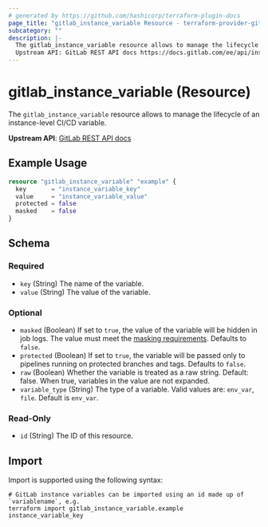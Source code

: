 ```yaml
---
# generated by https://github.com/hashicorp/terraform-plugin-docs
page_title: "gitlab_instance_variable Resource - terraform-provider-gitlab"
subcategory: ""
description: |-
  The gitlab_instance_variable resource allows to manage the lifecycle of an instance-level CI/CD variable.
  Upstream API: GitLab REST API docs https://docs.gitlab.com/ee/api/instance_level_ci_variables.html
---
```


# gitlab_instance_variable (Resource)

The `gitlab_instance_variable` resource allows to manage the lifecycle of an instance-level CI/CD variable.

**Upstream API**: [GitLab REST API docs](https://docs.gitlab.com/ee/api/instance_level_ci_variables.html)

## Example Usage

```terraform
resource "gitlab_instance_variable" "example" {
  key       = "instance_variable_key"
  value     = "instance_variable_value"
  protected = false
  masked    = false
}
```

<!-- schema generated by tfplugindocs -->
## Schema

### Required

- `key` (String) The name of the variable.
- `value` (String) The value of the variable.

### Optional

- `masked` (Boolean) If set to `true`, the value of the variable will be hidden in job logs. The value must meet the [masking requirements](https://docs.gitlab.com/ee/ci/variables/#masked-variables). Defaults to `false`.
- `protected` (Boolean) If set to `true`, the variable will be passed only to pipelines running on protected branches and tags. Defaults to `false`.
- `raw` (Boolean) Whether the variable is treated as a raw string. Default: false. When true, variables in the value are not expanded.
- `variable_type` (String) The type of a variable. Valid values are: `env_var`, `file`. Default is `env_var`.

### Read-Only

- `id` (String) The ID of this resource.

## Import

Import is supported using the following syntax:

```shell
# GitLab instance variables can be imported using an id made up of `variablename`, e.g.
terraform import gitlab_instance_variable.example instance_variable_key
```
